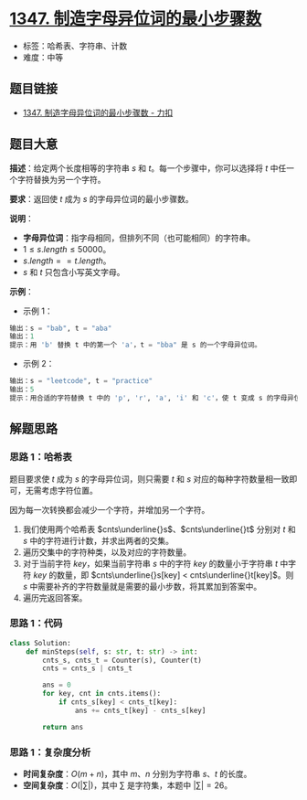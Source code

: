 # [1347. 制造字母异位词的最小步骤数](https://leetcode.cn/problems/minimum-number-of-steps-to-make-two-strings-anagram/)

- 标签：哈希表、字符串、计数
- 难度：中等

## 题目链接

- [1347. 制造字母异位词的最小步骤数 - 力扣](https://leetcode.cn/problems/minimum-number-of-steps-to-make-two-strings-anagram/)

## 题目大意

**描述**：给定两个长度相等的字符串 $s$ 和 $t$。每一个步骤中，你可以选择将 $t$ 中任一个字符替换为另一个字符。

**要求**：返回使 $t$ 成为 $s$ 的字母异位词的最小步骤数。

**说明**：

- **字母异位词**：指字母相同，但排列不同（也可能相同）的字符串。
- $1 \le s.length \le 50000$。
- $s.length == t.length$。
- $s$ 和 $t$ 只包含小写英文字母。

**示例**：

- 示例 1：

```python
输出：s = "bab", t = "aba"
输出：1
提示：用 'b' 替换 t 中的第一个 'a'，t = "bba" 是 s 的一个字母异位词。
```

- 示例 2：

```python
输出：s = "leetcode", t = "practice"
输出：5
提示：用合适的字符替换 t 中的 'p', 'r', 'a', 'i' 和 'c'，使 t 变成 s 的字母异位词。
```

## 解题思路

### 思路 1：哈希表

题目要求使 $t$ 成为 $s$ 的字母异位词，则只需要 $t$ 和 $s$ 对应的每种字符数量相一致即可，无需考虑字符位置。

因为每一次转换都会减少一个字符，并增加另一个字符。

1. 我们使用两个哈希表 $cnts\underline{}s$、$cnts\underline{}t$ 分别对 $t$ 和 $s$ 中的字符进行计数，并求出两者的交集。
2. 遍历交集中的字符种类，以及对应的字符数量。
3. 对于当前字符 $key$，如果当前字符串 $s$ 中的字符 $key$ 的数量小于字符串 $t$ 中字符 $key$ 的数量，即 $cnts\underline{}s[key] < cnts\underline{}t[key]$。则 $s$ 中需要补齐的字符数量就是需要的最小步数，将其累加到答案中。
4.  遍历完返回答案。

### 思路 1：代码

```Python
class Solution:
    def minSteps(self, s: str, t: str) -> int:
        cnts_s, cnts_t = Counter(s), Counter(t)
        cnts = cnts_s | cnts_t

        ans = 0
        for key, cnt in cnts.items():
            if cnts_s[key] < cnts_t[key]:
                ans += cnts_t[key] - cnts_s[key]

        return ans
```

### 思路 1：复杂度分析

- **时间复杂度**：$O(m + n)$，其中 $m$、$n$ 分别为字符串 $s$、$t$ 的长度。
- **空间复杂度**：$O(|\sum|)$，其中 $\sum$ 是字符集，本题中 $| \sum | = 26$。

